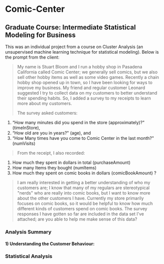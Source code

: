 # Comic-Center
## Graduate Course: Intermediate Statistical Modeling for Business
This was an individual project from a course on Cluster Analysis (an unsupervised machine learning technique for statistical modeling). Below is the prompt from the client:

>My name is Stuart Bloom and I run a hobby shop in Pasadena California called Comic Center; we generally sell comics, but we also sell other hobby items as well as some video games. Recently a chain hobby shop opened up in town, so I have been looking for ways to improve my business. My friend and regular customer Leonard suggested I try to collect data on my customers to better understand their spending habits. So, I added a survey to my receipts to learn more about my customers. 
>
>The survey asked customers:
1. “How many minutes did you spend in the store (approximately)?" (timeInStore),
2. “How old are you in years?" (age), and
3. “How Many times have you come to Comic Center in the last month?"(numVisits)
>
>From the receipt, I also recorded:
1. How much they spent in dollars in total (purchaseAmount)
2. How many Items they bought (numItems)
3. How much they spent on comic books in dollars (comicBookAmount)
?
>I am really interested in getting a better understanding of who my customers are; I know that many of my regulars are stereotypical "nerds" who are really into comic books, but I want to know more about the other customers I have. Currently my store primarily focuses on comic books, so it would be helpful to know how much different kinds of customers spend on comic books. The survey responses I have gotten so far are included in the data set I've attached; are you able to help me make sense of this data?

### Analysis Summary

#### 1) Understanding the Customer Behaviour:



### Statistical Analysis
